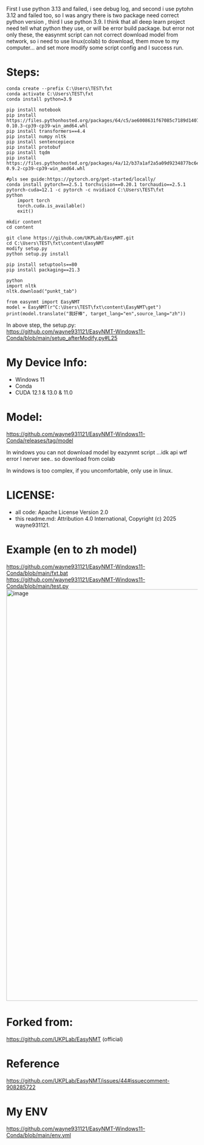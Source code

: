 First I use python 3.13 and failed, i see debug log, and second i use pytohn 3.12 and failed too, so I was angry there is two package need correct python version , third I use python 3.9. I think that all deep learn project need tell what python they use, or will be error build package. but error not only these, the easynmt script can not correct download model from network, so i need to use linux(colab) to download, them move to my computer... and set more modify some script config and I success run.

# Steps:
```
conda create --prefix C:\Users\TEST\fxt
conda activate C:\Users\TEST\fxt
conda install python=3.9

pip install notebook
pip install https://files.pythonhosted.org/packages/64/c5/ae6008631f67085c7189d1407abea468c80000657778af4d4039de0d893b/tokenizers-0.10.3-cp39-cp39-win_amd64.whl
pip install transformers==4.4
pip install numpy nltk
pip install sentencepiece
pip install protobuf
pip install tqdm
pip install https://files.pythonhosted.org/packages/4a/12/b37a1af2a5a09d9234877bc6e1403fae68adee43afc027fc6da7f576e15a/fasttext_wheel-0.9.2-cp39-cp39-win_amd64.whl

#pls see guide:https://pytorch.org/get-started/locally/
conda install pytorch==2.5.1 torchvision==0.20.1 torchaudio==2.5.1 pytorch-cuda=12.1 -c pytorch -c nvidiacd C:\Users\TEST\fxt
python
    import torch
    torch.cuda.is_available()
	exit()

mkdir content
cd content

git clone https://github.com/UKPLab/EasyNMT.git
cd C:\Users\TEST\fxt\content\EasyNMT
modify setup.py
python setup.py install

pip install setuptools==80
pip install packaging==21.3

python
import nltk
nltk.download("punkt_tab")

from easynmt import EasyNMT
model = EasyNMT(r"C:\Users\TEST\fxt\content\EasyNMT\get")
print(model.translate("我好棒", target_lang="en",source_lang="zh"))
```

In above step, the setup.py:<br>
https://github.com/wayne931121/EasyNMT-Windows11-Conda/blob/main/setup_afterModify.py#L25


# My Device Info:
- Windows 11
- Conda
- CUDA 12.1 & 13.0 & 11.0

# Model:

https://github.com/wayne931121/EasyNMT-Windows11-Conda/releases/tag/model

In windows you can not download model by eazynmt script ...idk api wtf error I nerver see.. so download from colab

In windows is too complex, if you uncomfortable, only use in linux.

# LICENSE:
- all code: Apache License Version 2.0
- this readme.md: Attribution 4.0 International, Copyright (c) 2025 wayne931121.

# Example (en to zh model)
https://github.com/wayne931121/EasyNMT-Windows11-Conda/blob/main/fxt.bat<br>
https://github.com/wayne931121/EasyNMT-Windows11-Conda/blob/main/test.py
<img width="1920" height="1080" alt="image" src="https://github.com/user-attachments/assets/97a3c387-1a41-490b-ae4f-d8d618e6d3a5" />


# Forked from:

https://github.com/UKPLab/EasyNMT (official)

# Reference

https://github.com/UKPLab/EasyNMT/issues/44#issuecomment-908285722

# My ENV

https://github.com/wayne931121/EasyNMT-Windows11-Conda/blob/main/env.yml



